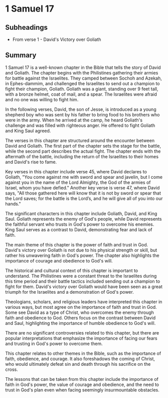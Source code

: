 # 1 Samuel 17

## Subheadings

* From verse 1 - David's Victory over Goliath

## Summary

1 Samuel 17 is a well-known chapter in the Bible that tells the story of David and Goliath. The chapter begins with the Philistines gathering their armies for battle against the Israelites. They camped between Sochoh and Azekah, in Ephes-dammim, and challenged the Israelites to send out a champion to fight their champion, Goliath. Goliath was a giant, standing over 9 feet tall, with a bronze helmet, coat of mail, and a spear. The Israelites were afraid and no one was willing to fight him.

In the following verses, David, the son of Jesse, is introduced as a young shepherd boy who was sent by his father to bring food to his brothers who were in the army. When he arrived at the camp, he heard Goliath's challenge and was filled with righteous anger. He offered to fight Goliath and King Saul agreed.

The verses in this chapter are structured around the encounter between David and Goliath. The first part of the chapter sets the stage for the battle, while the second part describes the actual fight. The chapter ends with the aftermath of the battle, including the return of the Israelites to their homes and David's rise to fame.

Key verses in this chapter include verse 45, where David declares to Goliath, "You come against me with sword and spear and javelin, but I come against you in the name of the Lord Almighty, the God of the armies of Israel, whom you have defied." Another key verse is verse 47, where David says, "All those gathered here will know that it is not by sword or spear that the Lord saves; for the battle is the Lord’s, and he will give all of you into our hands."

The significant characters in this chapter include Goliath, David, and King Saul. Goliath represents the enemy of God's people, while David represents the faithful servant who trusts in God's power to overcome his enemies. King Saul serves as a contrast to David, demonstrating fear and lack of faith.

The main theme of this chapter is the power of faith and trust in God. David's victory over Goliath is not due to his physical strength or skill, but rather his unwavering faith in God's power. The chapter also highlights the importance of courage and obedience to God's will.

The historical and cultural context of this chapter is important to understand. The Philistines were a constant threat to the Israelites during this time period and their battle tactics included sending out a champion to fight for them. David's victory over Goliath would have been seen as a great triumph for the Israelites and a demonstration of God's power.

Theologians, scholars, and religious leaders have interpreted this chapter in various ways, but most agree on the importance of faith and trust in God. Some see David as a type of Christ, who overcomes the enemy through faith and obedience to God. Others focus on the contrast between David and Saul, highlighting the importance of humble obedience to God's will.

There are no significant controversies related to this chapter, but there are popular interpretations that emphasize the importance of facing our fears and trusting in God's power to overcome them.

This chapter relates to other themes in the Bible, such as the importance of faith, obedience, and courage. It also foreshadows the coming of Christ, who would ultimately defeat sin and death through his sacrifice on the cross.

The lessons that can be taken from this chapter include the importance of faith in God's power, the value of courage and obedience, and the need to trust in God's plan even when facing seemingly insurmountable obstacles.